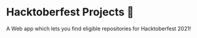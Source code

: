 
# Hacktoberfest Projects 🎉

A Web app which lets you find eligible repositories for Hacktoberfest 2021! 
